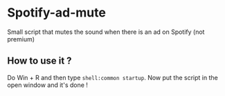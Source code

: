 # Spotify-ad-mute
Small script that mutes the sound when there is an ad on Spotify (not premium)
## How to use it ?
Do Win + R and then type `shell:common startup`. Now put the script in the open window and it's done !
